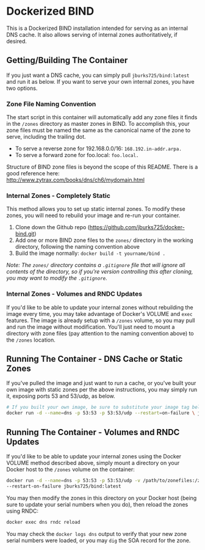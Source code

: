Dockerized BIND
===============
This is a Dockerized BIND installation intended for serving as an internal
DNS cache. It also allows serving of internal zones authoritatively, if desired.

## Getting/Building The Container
If you just want a DNS cache, you can simply pull `jburks725/bind:latest` and
run it as below. If you want to serve your own internal zones, you have two
options.

### Zone File Naming Convention
The start script in this container will automatically add any zone files it
finds in the `/zones` directory as master zones in BIND. To accomplish this,
your zone files must be named the same as the canonical name of the zone to
serve, including the trailing dot.

  * To serve a reverse zone for 192.168.0.0/16: `168.192.in-addr.arpa.`
  * To serve a forward zone for foo.local: `foo.local.`

Structure of BIND zone files is beyond the scope of this README. There is a
good reference here: http://www.zytrax.com/books/dns/ch6/mydomain.html

### Internal Zones - Completely Static
This method allows you to set up static internal zones. To modify these zones,
you will need to rebuild your image and re-run your container.

  1. Clone down the Github repo (https://github.com/jburks725/docker-bind.git)
  2. Add one or more BIND zone files to the `zones/` directory in the working
  directory, following the naming convention above
  3. Build the image normally: `docker build -t yourname/bind .`

_Note: The `zones/` directory contains a `.gitignore` file that will ignore all
contents of the directory, so if you're version controlling this after cloning,
you may want to modify the `.gitignore`._

### Internal Zones - Volumes and RNDC Updates
If you'd like to be able to update your internal zones without rebuilding the
image every time, you may take advantage of Docker's VOLUME and `exec` features.
The image is already setup with a `/zones` volume, so you may pull and run the
image without modification. You'll just need to mount a directory with zone
files (pay attention to the naming convention above) to the `/zones` location.

## Running The Container - DNS Cache or Static Zones
If you've pulled the image and just want to run a cache, or you've built your
own image with static zones per the above instructions, you may simply run it,
exposing ports 53 and 53/udp, as below.

```bash
# If you built your own image, be sure to substitute your image tag below
docker run -d --name=dns -p 53:53 -p 53:53/udp --restart=on-failure \ jburks725/bind:latest
```

## Running The Container - Volumes and RNDC Updates
If you'd like to be able to update your internal zones using the Docker VOLUME
method described above, simply mount a directory on your Docker host to the
`/zones` volume on the container:

```bash
docker run -d --name=dns -p 53:53 -p 53:53/udp -v /path/to/zonefiles:/zones:ro \
--restart-on-failure jburks725/bind:latest
```

You may then modify the zones in this directory on your Docker host (being sure
to update your serial numbers when you do), then reload the zones using RNDC:

```bash
docker exec dns rndc reload
```

You may check the `docker logs dns` output to verify that your new zone serial
numbers were loaded, or you may `dig` the SOA record for the zone.
